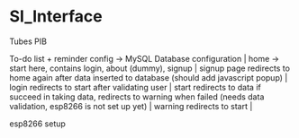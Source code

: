 # SI_Interface
Tubes PIB

To-do list + reminder
config -> MySQL Database configuration |
home -> start here, contains login, about (dummy), signup |
signup page redirects to home again after data inserted to database (should add javascript popup) |
login redirects to start after validating user |
start redirects to data if succeed in taking data, redirects to warning when failed (needs data validation, esp8266 is not set up yet) |
warning redirects to start |

esp8266 setup

